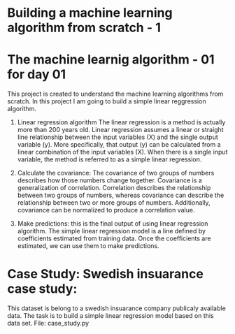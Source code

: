 # Building a machine learning algorithm from scratch - 1

# The machine learnig algorithm - 01 for day 01

This project is created to understand the machine learning algorithms from scratch.
In this project I am going to build a simple linear reggression algorithm. 

1. Linear regression algorithm
The linear regression is a method is actually more than 200 years old. 
Linear regression assumes a linear or straight line relationship between the input variables (X) and the single output variable (y). More specifically, that output (y) can be calculated from a linear combination of the input variables (X). When there is a single input variable, the method is referred to as a simple linear regression.

2. Calculate the covariance:
The covariance of two groups of numbers describes how those numbers change together. Covariance is a generalization of correlation. Correlation describes the relationship between two groups of numbers, whereas covariance can describe the relationship between two or more groups of numbers. Additionally, covariance can be normalized to produce a correlation value.

3. Make predictions:
this is the final output of using linear regression algorithm. The simple linear regression model is a line defined by coefficients estimated from training data. Once the coefficients are estimated, we can use them to make predictions.


# Case Study: Swedish insuarance case study:

This dataset is belong to a swedish insuarance company publicaly available data. 
The task is to build a simple linear regression model based on this data set.
File: case_study.py
